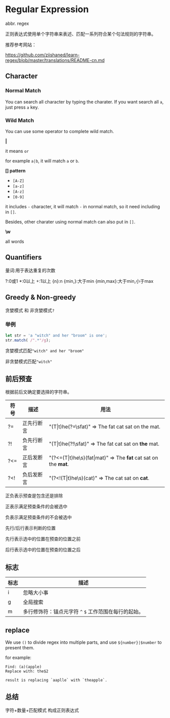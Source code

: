 # Regular Expression

abbr. regex

正则表达式使用单个字符串来表述、匹配一系列符合某个句法规则的字符串。

推荐参考网站：

https://github.com/ziishaned/learn-regex/blob/master/translations/README-cn.md

## Character

### Normal Match

You can search all character by typing the charater. If you want search all `a`, just press `a` key. 

### Wild Match

You can use some operator to complete wild match.

**|**

it means `or`

for example `a|b`, it will match `a` or `b`.

**[] pattern**


- `[A-Z]`
- `[a-z]`
- `[A-z]`
- `[0-9]`

it includes `-` character, it will match `-` in normal match, so it need including in `[]`.

Besides, other charater using normal match can also put in `[]`.

**\w**

all words

## Quantifiers

量词:用于表达重复的次数

?:0或1
*:0以上
+:1以上
{n}:n
{min,}:大于min
{min,max}:大于min,小于max

## Greedy & Non-greedy

贪婪模式 和 非贪婪模式`?`

### 举例

```js
let str = 'a "witch" and her "broom" is one';
str.match( /".*"/g);
```

贪婪模式匹配`"witch" and her "broom"`

非贪婪模式匹配`"witch"`


## 前后预查

根据前后文确定要选择的字符串。

| 符号 | 描述       | 用法                                                         |
| ---- | ---------- | ------------------------------------------------------------ |
| ?=   | 正先行断言 | "(T\|t)he(?=\sfat)" => The fat cat sat on the mat.           |
| ?!   | 负先行断言 | "(T\|t)he(?!\sfat)" => The fat cat sat on **the** mat.       |
| ?<=  | 正后发断言 | "(?<=(T\|t)he\s)(fat\|mat)" => The **fat** cat sat on the **mat**. |
| ?<!  | 负后发断言 | "(?<!(T\|t)he\s)(cat)" => The cat sat on **cat**.            |

正负表示预查是包含还是排除

正表示满足预查条件的会被选中

负表示满足预查条件的不会被选中

先行/后行表示判断的位置

先行表示选中的位置在预查的位置之前

后行表示选中的位置在预查的位置之后

## 标志

| 标志 | 描述                                                  |
| ---- | ----------------------------------------------------- |
| i    | 忽略大小事                                            |
| g    | 全局搜索                                              |
| m    | 多行修饰符：锚点元字符 `^` `$` 工作范围在每行的起始。 |


## replace 

We use `()` to divide regex into multiple parts, and use `${number}|$number` to present them.

for example:

```
Find: (a)(apple)
Replace with: the$2

result is replacing `aaplle` with `theapple`.
```

## 总结

字符+数量+匹配模式 构成正则表达式
